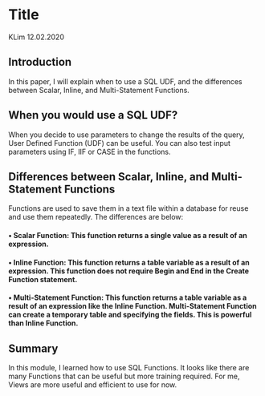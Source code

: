 # Title
KLim 
12.02.2020

## Introduction
In this paper, I will explain when to use a SQL UDF, and the differences between Scalar, Inline, and Multi-Statement Functions.

## When you would use a SQL UDF?
When you decide to use parameters to change the results of the query, User Defined Function (UDF) can be useful. You can also test input parameters using IF, IIF or CASE in the functions. 

## Differences between Scalar, Inline, and Multi-Statement Functions
Functions are used to save them in a text file within a database for reuse and use them repeatedly. The differences are below:
#### •	Scalar Function: This function returns a single value as a result of an expression.
#### •	Inline Function: This function returns a table variable as a result of an expression. This function does not require Begin and End in the Create Function statement.
#### •	Multi-Statement Function: This function returns a table variable as a result of an expression like the Inline Function. Multi-Statement Function can create a temporary table and specifying the fields. This is powerful than Inline Function.  

## Summary
In this module, I learned how to use SQL Functions. It looks like there are many Functions that can be useful but more training required. For me, Views are more useful and efficient to use for now. 
